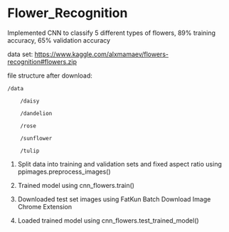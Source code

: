 # Flower_Recognition
Implemented CNN to classify 5 different types of flowers, 89% training accuracy, 65% validation accuracy

data set: https://www.kaggle.com/alxmamaev/flowers-recognition#flowers.zip

file structure after download:

    /data

        /daisy
    
        /dandelion
    
        /rose
    
        /sunflower
    
        /tulip
    
1. Split data into training and validation sets and fixed aspect ratio using ppimages.preprocess_images()
    
2. Trained model using cnn_flowers.train()

3. Downloaded test set images using FatKun Batch Download Image Chrome Extension

4. Loaded trained model using cnn_flowers.test_trained_model()

